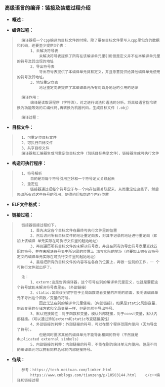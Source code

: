 ### 高级语言的编译：链接及装载过程介绍
- **概述：**
>
>
>
>
>

- **编译过程：**
>       编译器把一个cpp编译为目标文件的时候，除了要在目标文件里写入cpp里包含的数据和代码，还要至少提供3个表：
>           1、未解决符号表
>               未解决符号表提供了所有在该编译单元里引用但是定义并不在本编译单元里的符号及其出现的地址
>           2、导出符号表
>               导出符号表提供了本编译单元具有定义，并且愿意提供给其他编译单元使用的符号及其地址。
>           3、地址重定向表
>               地址重定向表提供了本编译单元所有对自身地址的引用的记录
>
>       编译作用：
>           编译是读取源程序（字符流），对之进行词法和语法的分析，将高级语言指令转换为功能等效的汇编代码,再转换为机器代码，生成目标文件（.obj）
>
>       编译过程：
>           

- **目标文件：**
>       1、可重定位目标文件   
>       2、可执行目标文件
>       3、共享目标文件
>       编译器和汇编器生成可重定位目标文件（包括目标共享文件），链接器生成可执行文件
>

- **构造可执行程序：**
>       1、符号解析
>           目的是将每个符号引用正好和一个符号定义关联起来
>       2、重定位
>           链接器通过把每个符号定于与一个内存位置关联起来，从而重定位这些节，然后修改所有对这些符号的引用，使得他们指向这个内存位置
>

- **ELF文件格式：**
>       
>
>
>
>
>
>

- **链接过程：**
>       链接器链接过程如下，
>           1、首先决定各个目标文件在最终可执行文件里的位置
>           2、然后访问所有目标文件的地址重定向表，对其中记录的地址进行重定向（即加上该编译 单元实际在可执行文件里的起始地址）
>           3、再则遍历所有目标文件的未解决符号表，并且在所有的导出符号表里查找匹配的符号，并在未解决符号表中所记录的位置上 填写实际的地址（也要加上拥有该符号定义的编译单元实际在可执行文件里的起始地址）
>           4、最后把所有的目标文件的内容写在各自的位置上，再做一些别的工作，一 个可执行文件就出炉了。
>
>       注：
>           1、extern:这是告诉编译器，这个符号在别的编译单元里定义，也就是要把这个符号放到未解决符号表里去。（外部链接）
>           2、static:如果该关键字位于全局函数或者变量的声明的前面，表明该编译单元不导出这个函数／变量的符号。
>               因此无法在别的编译单元里使用。（内部链接）。如果是static局部变量，则该变量的存储方式和全局变量一样，但是仍然不导出符号。
>           3、默认链接属性：对于函数和变量，模认外部链接，对于const变量，默认内部链接。（可以通过添加extern和static改变链接属性）
>           4、外部链接的利弊：外部链接的符号，可以在整个程序范围内使用（因为导出了符号）。
>               但是同时要求其他的编译单元不能导出相同的符号（不然就是duplicated external simbols)
>           5、内部链接的利弊：内部链接的符号，不能在别的编译单元内使用。但是不同的编译单元可以拥有同样名称的内部链接符号。
>
>
>
>
>

- **待续：**
>       参考：https://tech.meituan.com/linker.html
>           https://www.cnblogs.com/tianzeng/p/10503144.html    c/c++编译和链接过程
>
>
>
>
>
>
>
>
>
>
>
>
>
